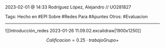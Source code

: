 2023-02-01 @ 14:33
Rodríguez López, Alejandro // UO281827

Tags:
	Hecho en #EPI
	Sobre #Redes
	Para #Apuntes
	Otros: #Evaluacion
<hr>

![[Introducción_redes 2023-01-26 11.09.02.excalidraw|1900x1250]]

$$Calificacion = 0.25 \cdot trabajoGrupo + $$